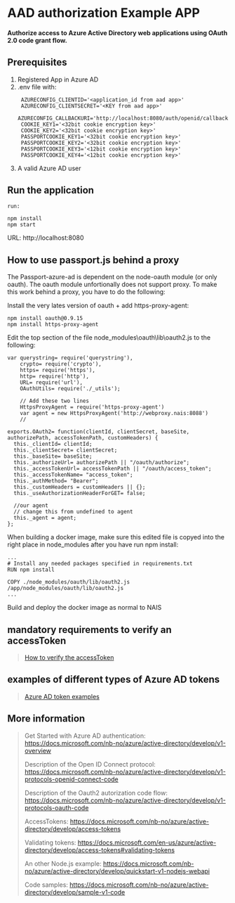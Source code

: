 # AAD authorization Example APP
#### Authorize access to Azure Active Directory web applications using OAuth 2.0 code grant flow.

## Prerequisites
1. Registered App in Azure AD 
2. .env file with:
   ```
    AZURECONFIG_CLIENTID='<application_id from aad app>'
    AZURECONFIG_CLIENTSECRET='<KEY from aad app>'
    AZURECONFIG_CALLBACKURI='http://localhost:8080/auth/openid/callback'
    COOKIE_KEY1='<32bit cookie encryption key>'
    COOKIE_KEY2='<32bit cookie encryption key>'
    PASSPORTCOOKIE_KEY1='<32bit cookie encryption key>'
    PASSPORTCOOKIE_KEY2='<32bit cookie encryption key>'
    PASSPORTCOOKIE_KEY3='<12bit cookie encryption key>'
    PASSPORTCOOKIE_KEY4='<12bit cookie encryption key>'
    ```
3. A valid Azure AD user

## Run the application
```
run:

npm install
npm start
```

URL: http://localhost:8080



## How to use passport.js behind a proxy

The Passport-azure-ad is dependent on the node-oauth module (or only oauth). The oauth module unfortionally does not support proxy. To make this work behind a proxy, you have to do the following:

Install the very lates version of oauth + add https-proxy-agent:
``` 
npm install oauth@0.9.15
npm install https-proxy-agent
```

Edit the top section of the file node_modules\oauth\lib\oauth2.js to the following:

```
var querystring= require('querystring'),
    crypto= require('crypto'),
    https= require('https'),
    http= require('http'),
    URL= require('url'),
    OAuthUtils= require('./_utils');

    // Add these two lines
    HttpsProxyAgent = require('https-proxy-agent')
    var agent = new HttpsProxyAgent('http://webproxy.nais:8088')
    // 

exports.OAuth2= function(clientId, clientSecret, baseSite, authorizePath, accessTokenPath, customHeaders) {
  this._clientId= clientId;
  this._clientSecret= clientSecret;
  this._baseSite= baseSite;
  this._authorizeUrl= authorizePath || "/oauth/authorize";
  this._accessTokenUrl= accessTokenPath || "/oauth/access_token";
  this._accessTokenName= "access_token";
  this._authMethod= "Bearer";
  this._customHeaders = customHeaders || {};
  this._useAuthorizationHeaderForGET= false;

  //our agent
  // change this from undefined to agent
  this._agent = agent;
};
```

When building a docker image, make sure this edited file is copyed into the right place in node_modules after you have run npm install:

```
...
# Install any needed packages specified in requirements.txt
RUN npm install

COPY ./node_modules/oauth/lib/oauth2.js /app/node_modules/oauth/lib/oauth2.js
...

```

Build and deploy the docker image as normal to NAIS

## mandatory requirements to verify an accessToken

 > [How to verify the accessToken](./verifyToken.md)

## examples of different types of Azure AD tokens

 > [Azure AD token examples](./tokenExamples.md)

## More information

> Get Started with Azure AD authentication: https://docs.microsoft.com/nb-no/azure/active-directory/develop/v1-overview
> 
> Description of the Open ID Connect protocol: https://docs.microsoft.com/nb-no/azure/active-directory/develop/v1-protocols-openid-connect-code
> 
> Description of the Oauth2 autorization code flow: https://docs.microsoft.com/nb-no/azure/active-directory/develop/v1-protocols-oauth-code
> 
> AccessTokens: https://docs.microsoft.com/nb-no/azure/active-directory/develop/access-tokens
> 
> Validating tokens: https://docs.microsoft.com/en-us/azure/active-directory/develop/access-tokens#validating-tokens
> 
> An other Node.js example: https://docs.microsoft.com/nb-no/azure/active-directory/develop/quickstart-v1-nodejs-webapi
> 
> Code samples: https://docs.microsoft.com/nb-no/azure/active-directory/develop/sample-v1-code
> 

